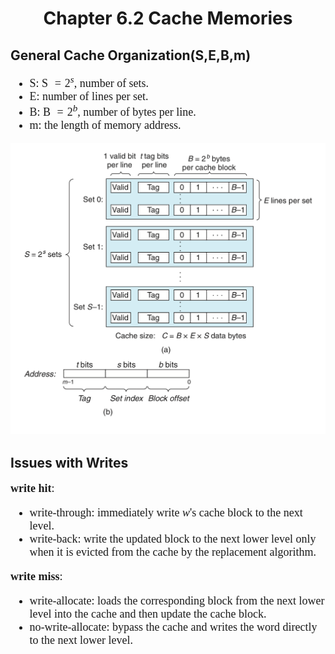 # <center> Chapter 6.2 Cache Memories 

## General Cache Organization(S,E,B,m)
<font size =4.5 face="Consolas">

* S: S $=2^s$, number of sets.
* E: number of lines per set.
* B: B $=2^b$, number of bytes per line.
* m: the length of memory address.

![](./Pictures/6/Cache%20memory%20organization.png)

</font>

## Issues with Writes
<font size =4.5 face="Consolas">

**write hit**:
* write-through: immediately write *w*'s cache block to the next level.
* write-back: write the updated block to the next lower level only when it is evicted from the cache by the replacement algorithm.

**write miss**:
* write-allocate: loads the corresponding block from the next lower level into the cache and then update the cache block.
* no-write-allocate: bypass the cache and writes the word directly to the next lower level.

 